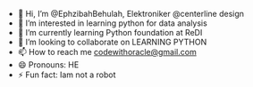 - 👋 Hi, I’m @EphzibahBehulah, Elektroniker @centerline design
- 👀 I’m interested in learning python for data analysis 
- 🌱 I’m currently learning Python foundation at ReDI
- 💞️ I’m looking to collaborate on LEARNING PYTHON
- 📫 How to reach me codewithoracle@gmail.com
- 😄 Pronouns: HE
- ⚡ Fun fact: Iam not a robot

<!---
EphzibahBehulah/EphzibahBehulah is a ✨ special ✨ repository because its `README.md` (this file) appears on your GitHub profile.
You can click the Preview link to take a look at your changes.
--->
